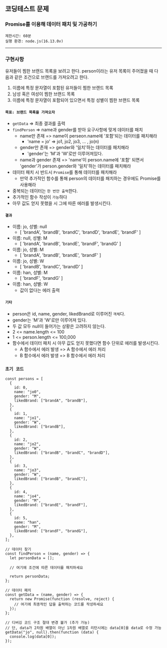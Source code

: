 ## 코딩테스트 문제

### Promise를 이용해 데이터 패치 및 가공하기

```
제한시간: 60분
실행 환경: node.js(16.13.0v)
```

<hr />

### 구현사항

유저들이 찜한 브랜드 목록을 보려고 한다.
person이라는 유저 목록이 주어졌을 때 다음과 같은 조건으로 브랜드를 가져오려고 한다.

1. 이름에 특정 문자열이 포함된 유저들이 찜한 브랜드 목록
2. 남성 혹은 여성이 찜한 브랜드 목록
3. 이름에 특정 문자열이 포함되어 있으면서 특정 성별이 찜한 브랜드 목록

#### `목표: 브랜드 목록을 가져오자`
- `getData` => 최종 결과를 출력
- `findPerson` => name과 gender를 받아 요구사항에 맞게 데이터를 패치
  - name만 존재 => name이 perseon.name에 '포함'되는 데이터를 패치해라
    - 'name = jo' => jo1, jo2, jo3, ... , jo(n)
  - gender만 존재 => gender와 '일치'하는 데이터를 패치해라
    - 'gender'는 'M'과 'W'로만 이루어져있다.
  - name과 gender 존재 => 'name'이 person.name에 '포함' 되면서 'gender'가 person.gender와 '일치'하는 데이터를 패치해라
- 데이터 패치 시 반드시 `Promise`를 통해 데이터를 패치해라
  - 만약 추가적인 함수를 통해 person의 데이터를 패치하는 경우에도 Promise를 사용해라
- 중복되는 데이터는 `한 번만 출력`한다.
- 추가적인 함수 작성이 `가능`하다
- 아무 값도 얻지 못했을 시 그에 따른 에러를 발생시킨다.

#### `결과`
- 이름: jo, 성별: null
  - [ 'brandA', 'brandB', 'brandC', 'brandD', 'brandE', 'brandF' ]
- 이름: null, 성별: M
  - [ 'brandA', 'brandB', 'brandE', 'brandF', 'brandG' ]
- 이름: jo, 성별: M
  - [ 'brandA', 'brandB', 'brandE', 'brandF' ]
- 이름: jo, 성별: W
  - [ 'brandB', 'brandC', 'brandD' ]
- 이름: han, 성별: M
  - [ 'brandF', 'brandG' ]
- 이름: han, 성별: W
  - 값이 없다는 에러 출력

#### `기타`

- person은 id, name, gender, likedBrand로 이루어진 `객체`다.
- gender는 'M'과 'W'로만 이루어져 있다.
- 두 값 모두 null이 들어가는 상황은 고려하지 않는다.
- 2 <= name.length <= 100
- 1 <= person.length <= 100,000
- 함수에서 데이터 패치 시 아무 값도 얻지 못했다면 함수 단위로 에러를 발생시킨다.
  - A 함수에서 에러 발생 => A 함수에서 에러 처리
  - B 함수에서 에러 발생 => B 함수에서 에러 처리


### `초기 코드`
```
const persons = [
  {
    id: 0,
    name: "jo0",
    gender: "M",
    likedBrand: ["brandA", "brandB"],
  },
  {
    id: 1,
    name: "jo1",
    gender: "W",
    likedBrand: ["brandB"],
  },
  {
    id: 2,
    name: "jo2",
    gender: "W",
    likedBrand: ["brandB", "brandC", "brandD"],
  },
  {
    id: 3,
    name: "jo3",
    gender: "W",
    likedBrand: ["brandB", "brandC"],
  },
  {
    id: 4,
    name: "jo4",
    gender: "M",
    likedBrand: ["brandE", "brandF"],
  },
  {
    id: 5,
    name: "han",
    gender: "M",
    likedBrand: ["brandF", "brandG"],
  },
];

// 데이터 찾기
const findPerson = (name, gender) => {
  let personData = [];
  
  // 여기에 조건에 따른 데이터를 패치하세요
  
  return personData;
};

// 데이터 패치
const getData = (name, gender) => {
  return new Promise(function (resolve, reject) {
    // 여기에 최종적인 답을 출력하는 코드를 작성하세요
  });
};

// 디버깅 코드 구조 절대 변경 불가 (추가 가능)
// 단, data가 2차원 배열이 아닌 1차원 배열로 리턴시에는 data[0]을 data로 수정 가능
getData("jo", null).then(function (data) {
  console.log(data[0]);
});


```
